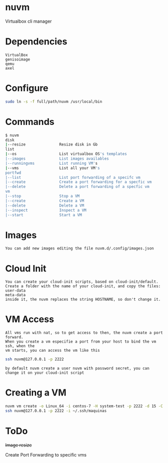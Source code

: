 # nuvm

Virtualbox cli manager

# Dependencies

``` 
VirtualBox
genisoimage
qemu
axel
```

# Configure

```bash
sudo ln -s -f full/path/nuvm /usr/local/bin
```

# Commands
```bash
$ nuvm
disk
|--resize               Resize disk in Gb
list
|--os                   List virtualbox OS's templates
|--images               List images availables
|--runningvms           List running VM's
|--vms                  List all your VM's
portfwd
|--list                 List port forwarding of a specifc vm
|--create               Create a port forwarding for a specfic vm
|--delete               Delete a port forwarding of a specfic vm
vm
|--stop                 Stop a VM 
|--create               Create a VM
|--delete               Delete a VM
|--inspect              Inspect a VM
|--start                Start a VM
```

# Images

```
You can add new images editing the file nuvm.d/.config/images.json
```

# Cloud Init

```
You can create your cloud-init scripts, based on cloud-init/default.
Create a folder with the name of your cloud-init, and copy the files:
user-data
meta-data
inside it, the nuvm replaces the string HOSTNAME, so don't change it.
```

# VM Access

```
All vms run with nat, so to get access to then, the nuvm create a port forward.
When you create a vm especifie a port from your host to bind the vm ssh, when the
vm starts, you can access the vm like this
```
```bash
ssh nuvm@127.0.0.1 -p 2222
```
```
by default nuvm create a user nuvm with password secret, you can change it on your cloud-init script
```

# Creating a VM
 
```bash
nuvm vm create -o Linux_64 -i centos-7 -H system-test -p 2222 -d 15 -C common
ssh nuvm@127.0.0.1 -p 2222 -i ~/.ssh/maquinas
```

# ToDo

~~Image resize~~

Create Port Forwarding to specific vms
